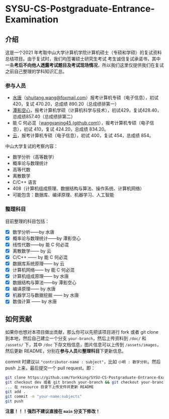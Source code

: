 # SYSU-CS-Postgraduate-Entrance-Examination

## 介绍

这是一个2021 年考取中山大学计算机学院计算机硕士（专硕和学硕）的复试资料总结项目。由于复试时，我们均签署硕士研究生考试 考生诚信复试承诺书，其中一条**考后不向他人透露考试题目及考试现场情况**，所以我们这里仅提供我们在复试之前自己整理的学科知识汇总。

### 参与人员

- [水唐](https://yorkking.github.io/)（shuitang.wang@foxmail.com）报考计算机专硕（电子信息），初试 420，复试 470.20，总成绩 890.20（总成绩排第一）
- [潭影空心](https://github.com/tanyingkongxin)，报考计算机学硕（计算机科学与技术），初试429，复试428.40，总成绩857.40（总成绩排第二）
- 能 C 何必混（[wangyaning45 (github.com)](https://github.com/wangyaning45)），报考计算机专硕（电子信息），初试 410，复试 424.20，总成绩 834.20。
- [云](https://github.com/qq33899)，报考计算机专硕（电子信息），初试 400，复试 454，总成绩 854。

中山大学复试的考察内容：

- 数学分析（高等数学）
- 概率论与数理统计
- 高等代数
- 离散数学
- C/C++ 语言
- 408（计算机组成原理、数据结构与算法、操作系统、计算机网络）
- 可能包含：数据库、编译原理、机器学习、人工智能

### 整理科目

目前整理的科目包括：

- [x] 数学分析——by 水唐
- [x] 概率论与数理统计——by 潭影空心
- [x] 线性代数——by 能 C 何必混
- [x] 离散数学—— by 云
- [x] C/C++ —— by 能 C 何必混
- [x] 数据库系统原理—— by 云
- [x] 计算机网络—— by 能 C 何必混
- [x] 计算机组成原理—— by 水唐
- [x] 数据结构与算法——by 潭影空心
- [x] 编译原理—— by 水唐
- [x] 机器学习与数据挖掘 —— by 水唐
- [x] 数值计算 —— by 水唐

## 如何贡献

如果你也想对本项目做出贡献，那么你可以先把该项目进行 fork 或者 git clone 到本地，然后自己建立一个分支 `your-branch`，然后上传资料到 `/doc/` 和 `/assets/`  下，其中 `/doc` 下存文档信息，图片信息可以上传到 `/assets/images`，然后更新 README，分别在**参与人员**和**整理科目**下更新信息。

commit 时建议以 `"contributor-name : subject"`，比如 `小明 : 数学分析`。然后 push 上来，最后提交一个 pull request。即：

```bash
git clone https://github.com/Yorkking/SYSU-CS-Postgraduate-Entrance-Examination
git checkout dev 或者 git branch your-branch && git checkout your-branch
... 在 resource 目录下上传文件并更新 README
git add .
git commit -m "your-name:subjects"
git push
```

**注意！！！强烈不建议直接在 `main` 分支下修改！**

